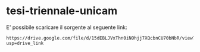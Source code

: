 # tesi-triennale-unicam
E' possibile scaricare il sorgente al seguente link:

```
https://drive.google.com/file/d/15dEBLJVxThn0iNOhjj7XQcbnCU70bNbR/view?usp=drive_link
```
